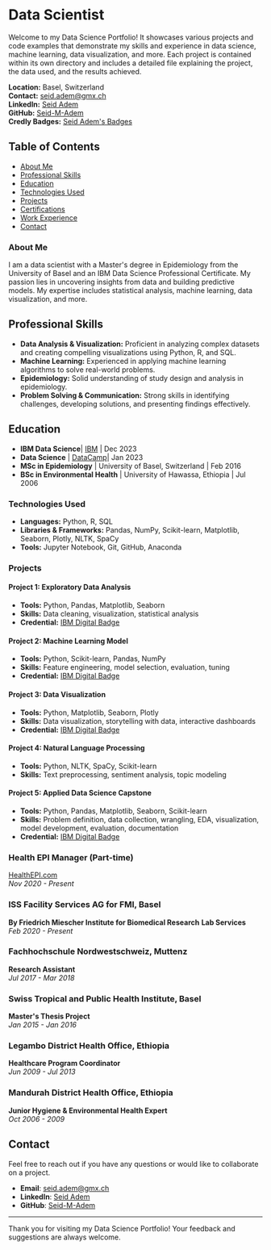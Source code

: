 # Data Scientist

Welcome to my Data Science Portfolio! It showcases various projects and code examples that demonstrate my skills and experience in data science, machine learning, data visualization, and more. Each project is contained within its own directory and includes a detailed file explaining the project, the data used, and the results achieved.

**Location:** Basel, Switzerland  
**Contact:** [seid.adem@gmx.ch](mailto:seid.adem@gmx.ch)  
**LinkedIn:** [Seid Adem](https://www.linkedin.com/in/seid-adem/)  
**GitHub:** [Seid-M-Adem](https://github.com/Seid-M-Adem)  
**Credly Badges:** [Seid Adem's Badges](https://www.credly.com/users/seid-adem.78176190/badges)

## Table of Contents
- [About Me](#about-me)
- [Professional Skills](#professional-skills)
- [Education](#education)
- [Technologies Used](#technologies-used)
- [Projects](#projects)
- [Certifications](#certifications)
- [Work Experience](#work-experience)
- [Contact](#contact)

### About Me

I am a data scientist with a Master's degree in Epidemiology from the University of Basel and an IBM Data Science Professional Certificate. My passion lies in uncovering insights from data and building predictive models. My expertise includes statistical analysis, machine learning, data visualization, and more.

## Professional Skills

- **Data Analysis & Visualization:** Proficient in analyzing complex datasets and creating compelling visualizations using Python, R, and SQL.
- **Machine Learning:** Experienced in applying machine learning algorithms to solve real-world problems.
- **Epidemiology:** Solid understanding of study design and analysis in epidemiology.
- **Problem Solving & Communication:** Strong skills in identifying challenges, developing solutions, and presenting findings effectively.


## Education

- **IBM Data Science**| [IBM](https://www.coursera.org/account/accomplishments/professional-cert/A4BUQYZQD36M) | Dec 2023
- **Data Science**    | [DataCamp](https://www.datacamp.com/statement-of-accomplishment/track/9a367564a4c3e722a846c7a477888972ebe75033?raw=1)| Jan 2023
- **MSc in Epidemiology** | University of Basel, Switzerland | Feb 2016
- **BSc in Environmental Health** | University of Hawassa, Ethiopia | Jul 2006

### Technologies Used

- **Languages:** Python, R, SQL
- **Libraries & Frameworks:** Pandas, NumPy, Scikit-learn, Matplotlib, Seaborn, Plotly, NLTK, SpaCy
- **Tools:** Jupyter Notebook, Git, GitHub, Anaconda

### Projects

#### Project 1: Exploratory Data Analysis
- **Tools:** Python, Pandas, Matplotlib, Seaborn
- **Skills:** Data cleaning, visualization, statistical analysis
- **Credential:** [IBM Digital Badge](https://www.credly.com/badges/913c02a1-2fd1-4db2-a259-4518716450a1)

#### Project 2: Machine Learning Model
- **Tools:** Python, Scikit-learn, Pandas, NumPy
- **Skills:** Feature engineering, model selection, evaluation, tuning
- **Credential:** [IBM Digital Badge](https://www.credly.com/badges/5ffb98ea-e298-4d2a-b145-90efdbf8c062)

#### Project 3: Data Visualization
- **Tools:** Python, Matplotlib, Seaborn, Plotly
- **Skills:** Data visualization, storytelling with data, interactive dashboards
- **Credential:** [IBM Digital Badge](https://www.credly.com/badges/a4dee89f-ca5e-4b04-8398-4d2f5e7ee042)

#### Project 4: Natural Language Processing
- **Tools:** Python, NLTK, SpaCy, Scikit-learn
- **Skills:** Text preprocessing, sentiment analysis, topic modeling

#### Project 5: Applied Data Science Capstone
- **Tools:** Python, Pandas, Matplotlib, Seaborn, Scikit-learn
- **Skills:** Problem definition, data collection, wrangling, EDA, visualization, model development, evaluation, documentation
- **Credential:** [IBM Digital Badge](https://www.credly.com/badges/99abc1d5-c727-4409-ab23-33312e849789)

### Health EPI Manager (Part-time)
[HealthEPI.com](https://healthepi.com)  
_Nov 2020 - Present_

### ISS Facility Services AG for FMI, Basel
**By Friedrich Miescher Institute for Biomedical Research**
**Lab Services**  
_Feb 2020 - Present_

### Fachhochschule Nordwestschweiz, Muttenz
**Research Assistant**  
_Jul 2017 - Mar 2018_

### Swiss Tropical and Public Health Institute, Basel
**Master's Thesis Project**  
_Jan 2015 - Jan 2016_

### Legambo District Health Office, Ethiopia
**Healthcare Program Coordinator**  
_Jun 2009 - Jul 2013_

### Mandurah District Health Office, Ethiopia
**Junior Hygiene & Environmental Health Expert**  
_Oct 2006 - 2009_



## Contact

Feel free to reach out if you have any questions or would like to collaborate on a project.

- **Email**: [seid.adem@gmx.ch](mailto:seid.adem@gmx.ch)
- **LinkedIn**: [Seid Adem](https://www.linkedin.com/in/seid-adem/)
- **GitHub**: [Seid-M-Adem](https://github.com/Seid-M-Adem)

---

Thank you for visiting my Data Science Portfolio! Your feedback and suggestions are always welcome.
